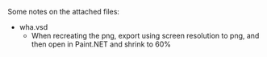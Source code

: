 Some notes on the attached files:

- wha.vsd
   - When recreating the png, export using screen resolution to png, and then open in Paint.NET and shrink to 60%
